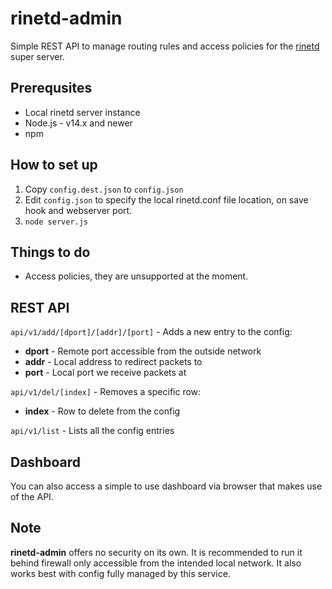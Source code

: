 # rinetd-admin

Simple REST API to manage routing rules and access policies for the [rinetd](http://www.rinetd.com/) super server.

## Prerequsites
- Local rinetd server instance
- Node.js - v14.x and newer
- npm

## How to set up
1. Copy `config.dest.json` to `config.json`
2. Edit `config.json` to specify the local rinetd.conf file location, on save hook and webserver port.
3. `node server.js`

## Things to do
- Access policies, they are unsupported at the moment.

## REST API

`api/v1/add/[dport]/[addr]/[port]` - Adds a new entry to the config:
- **dport** - Remote port accessible from the outside network
- **addr** - Local address to redirect packets to
- **port** - Local port we receive packets at

`api/v1/del/[index]` - Removes a specific row:
- **index** - Row to delete from the config

`api/v1/list` - Lists all the config entries

## Dashboard

You can also access a simple to use dashboard via browser that makes use of the API.

## Note

**rinetd-admin** offers no security on its own. It is recommended to run it behind firewall only accessible from the intended local network.
It also works best with config fully managed by this service.
